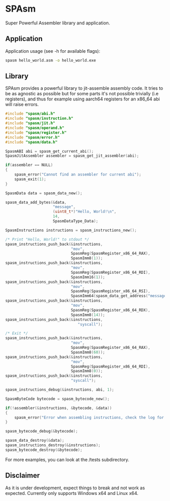 # SPAsm 

Super Powerful Assembler library and application.

## Application

Application usage (see -h for available flags):
```bash
spasm hello_world.asm -o hello_world.exe
```

## Library

SPAsm provides a powerful library to jit-assemble assembly code. It tries to be as agnostic as possible but for some parts it's not possible trivially (i.e registers), and thus for example using aarch64 registers for an x86_64 abi will raise errors.

```c
#include "spasm/abi.h"
#include "spasm/instruction.h"
#include "spasm/jit.h"
#include "spasm/operand.h"
#include "spasm/register.h"
#include "spasm/error.h"
#include "spasm/data.h"

SpasmABI abi = spasm_get_current_abi();
SpasmJitAssembler assembler = spasm_get_jit_assembler(abi);

if(assembler == NULL)
{
    spasm_error("Cannot find an assembler for current abi");
    spasm_exit(1);
}

SpasmData data = spasm_data_new();

spasm_data_add_bytes(&data,
                     "message",
                     (uint8_t*)"Hello, World!\n",
                     14,
                     SpasmDataType_Data);

SpasmInstructions instructions = spasm_instructions_new();

/* Print "Hello, World!" to stdout */
spasm_instructions_push_back(&instructions,
                             "mov",
                             SpasmReg(SpasmRegister_x86_64_RAX),
                             SpasmImm8(1));
spasm_instructions_push_back(&instructions,
                             "mov",
                             SpasmReg(SpasmRegister_x86_64_RDI),
                             SpasmImm16(1));
spasm_instructions_push_back(&instructions,
                             "mov",
                             SpasmReg(SpasmRegister_x86_64_RSI),
                             SpasmImm64(spasm_data_get_address("message")));
spasm_instructions_push_back(&instructions,
                             "mov",
                             SpasmReg(SpasmRegister_x86_64_RDX),
                             SpasmImm8(14));
spasm_instructions_push_back(&instructions,
                                "syscall");

/* Exit */
spasm_instructions_push_back(&instructions,
                             "mov",
                             SpasmReg(SpasmRegister_x86_64_RAX),
                             SpasmImm8(60));
spasm_instructions_push_back(&instructions,
                             "mov",
                             SpasmReg(SpasmRegister_x86_64_RDI),
                             SpasmImm8(0));
spasm_instructions_push_back(&instructions,
                             "syscall");

spasm_instructions_debug(&instructions, abi, 1);

SpasmByteCode bytecode = spasm_bytecode_new();

if(!assembler(&instructions, &bytecode, &data))
{
    spasm_error("Error when assembling instructions, check the log for more details");
}

spasm_bytecode_debug(&bytecode);

spasm_data_destroy(&data);
spasm_instructions_destroy(&instructions);
spasm_bytecode_destroy(&bytecode);
```

For more examples, you can look at the /tests subdirectory.

## Disclaimer

As it is under development, expect things to break and not work as expected. Currently only supports Windows x64 and Linux x64.
